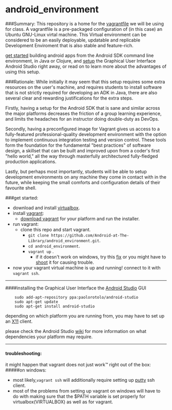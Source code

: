 # android_environment
###Summary:
This repository is a home for the [vagrantfile](Vagrantfile) we will be using for class. A vagrantfile is a pre-packaged configuration of (in this case) an Ubuntu GNU-Linux virtal machine.  This Virtual environment can be considered to be an easily deployable, updatable and replicable Development Enviroment that is also stable and feature-rich.

[get started](#setup) building android apps from the Android SDK command line environment, in Java or Clojure, and [setup](#GUI) the Graphical User Interface Android Studio right away, or read on to learn more about the advantages of using this setup.

###Rationale:
While initially it may seem that this setup requires some extra resources on the user's machine, and requires students to install software that is not strictly required for developing an ADK in Java, there are also several clear and rewarding justifications for the extra steps.  

  Firstly, having a setup for the Android SDK that is sane and similar across the major platforms decreases the friction of a group learning experience, and limits the headaches for an instructor doing double-duty as DevOps.
  
  Secondly, having a preconfigured image for Vagrant gives us access to a fully-featured professional-quality development environment with the option to implement continuous integration testing and version control.  These tools form the foundation for the fundamental "best practices" of software design, a skillset that can be built and improved upon from a coder's first "hello world," all the way through masterfully architectured fully-fledged production applications.
  
  Lastly, but perhaps most importantly, students will be able to setup development environments on any machine they come in contact with in the future, while keeping the small comforts and configuration details of their favourite shell. 



<a id='setup'></a>
###get started:
* download and install [virtualbox](https://www.virtualbox.org/wiki/Downloads).
* install [vagrant](https://docs.vagrantup.com/v2/):
  * [download vagrant](http://www.vagrantup.com/downloads) for your platform and run the installer.
* run vagrant:
  * clone this repo and start vagrant.
    * `git clone https://github.com/Android-at-The-Library/android_environment.git`.
    * `cd android_environment`.
    * `vagrant up` .
      * if it doesn't work on windows, try this [fix](https://github.com/mitchellh/vagrant/issues/3852) <a id='path'></a> or you might have to [shoot](#troubleshooting) it for causing trouble.
* now your vagrant virtual machine is up and running! connect to it with `vagrant ssh`.



---------
<a id='GUI'></a>
####installing the Graphical User Interface 
the [Android Studio](https://developer.android.com/tools/studio/index.html) GUI
```
    sudo add-apt-repository ppa:paolorotolo/android-studio
    sudo apt-get update
    sudo apt-get install android-studio
```
depending on which platform you are running from, you may have to set up an [X11](http://en.wikipedia.org/wiki/X_Window_System) client. 

please check the Android Studio [wiki](../../wiki/Android-Studio) for more information on what dependencies your platform may require.



----------
<a id='troubleshooting'></a>
#### troubleshooting:
it might happen that vagrant does not just work™ right out of the box:
#####on windows: 
 *  most likely,`vagrant ssh` will additionally require setting up [putty](http://www.putty.org/) ssh client.
 *  most of the problems from setting up vagrant on windows will have to do with making sure that the $PATH variable is set properly for virtualbox(VIRTUALBOX) as well as for vagrant. 
